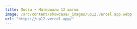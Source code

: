 ```yaml
---
title: Посты • Материалы 12 шагов
image: /src/content/showcase/_images/up12.vercel.app.webp
url: "https://up12.vercel.app/"
---
```

